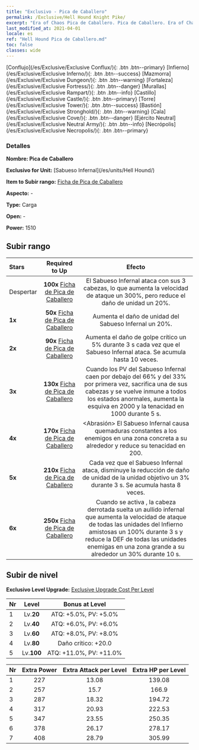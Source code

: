 ```yaml
---
title: "Exclusivo - Pica de Caballero"
permalink: /Exclusive/Hell Hound Knight Pike/
excerpt: "Era of Chaos Pica de Caballero. Pica de Caballero. Era of Chaos Exclusivo Pica de Caballero. Sabueso Infernal Exclusivo."
last_modified_at: 2021-04-01
locale: es
ref: "Hell Hound Pica de Caballero.md"
toc: false
classes: wide
---
```

 [Conflujo](/es/Exclusive/Exclusive Conflux/){: .btn .btn--primary} [Infierno](/es/Exclusive/Exclusive Inferno/){: .btn .btn--success} [Mazmorra](/es/Exclusive/Exclusive Dungeon/){: .btn .btn--warning} [Fortaleza](/es/Exclusive/Exclusive Fortress/){: .btn .btn--danger} [Murallas](/es/Exclusive/Exclusive Rampart/){: .btn .btn--info} [Castillo](/es/Exclusive/Exclusive Castle/){: .btn .btn--primary} [Torre](/es/Exclusive/Exclusive Tower/){: .btn .btn--success} [Bastión](/es/Exclusive/Exclusive Stronghold/){: .btn .btn--warning} [Cala](/es/Exclusive/Exclusive Cove/){: .btn .btn--danger} [Ejército Neutral](/es/Exclusive/Exclusive Neutral Army/){: .btn .btn--info} [Necrópolis](/es/Exclusive/Exclusive Necropolis/){: .btn .btn--primary} 

### Detalles
 **Nombre: Pica de Caballero** 

 **Exclusivo for Unit:** [Sabueso Infernal](/es/units/Hell Hound/) 

 **Item to Subir rango:** [Ficha de Pica de Caballero](/es/Items/con_916/)

 **Aspecto:** -

 **Type:** Carga

 **Open:** -

 **Power:** 1510

## Subir rango

  |     Stars    |  Required to Up | Efecto |
  |:-------------|:---------------:|:---------------:|
  |  Despertar  | **100x** [Ficha de Pica de Caballero](/es/Items/con_916/) | El Sabueso Infernal ataca con sus 3 cabezas, lo que aumenta la velocidad de ataque un 300%, pero reduce el daño de unidad un 20%. |
  | **1x** <i class="fas fa-star"/> | **50x** [Ficha de Pica de Caballero](/es/Items/con_916/) | Aumenta el daño de unidad del Sabueso Infernal un 20%. |
  | **2x** <i class="fas fa-star"/> | **90x** [Ficha de Pica de Caballero](/es/Items/con_916/) | Aumenta el daño de golpe crítico un 5% durante 3 s cada vez que el Sabueso Infernal ataca. Se acumula hasta 10 veces. |
  | **3x** <i class="fas fa-star"/> | **130x** [Ficha de Pica de Caballero](/es/Items/con_916/) | <Muerto Viviente> Cuando los PV del Sabueso Infernal caen por debajo del 66% y del 33% por primera vez, sacrifica una de sus cabezas y se vuelve inmune a todos los estados anormales, aumenta la esquiva en 2000 y la tenacidad en 1000 durante 5 s. |
  | **4x** <i class="fas fa-star"/> | **170x** [Ficha de Pica de Caballero](/es/Items/con_916/) | <Abrasión> El Sabueso Infernal causa quemaduras constantes a los enemigos en una zona concreta a su alrededor y reduce su tenacidad en 200. |
  | **5x** <i class="fas fa-star"/> | **210x** [Ficha de Pica de Caballero](/es/Items/con_916/) | Cada vez que el Sabueso Infernal ataca, disminuye la reducción de daño de unidad de la unidad objetivo un 3% durante 3 s. Se acumula hasta 8 veces. |
  | **6x** <i class="fas fa-star"/> | **250x** [Ficha de Pica de Caballero](/es/Items/con_916/) | Cuando se activa <Muerto Viviente>, la cabeza derrotada suelta un aullido infernal que aumenta la velocidad de ataque de todas las unidades del Infierno amistosas un 100% durante 3 s y reduce la DEF de todas las unidades enemigas en una zona grande a su alrededor un 30% durante 10 s. |


## Subir de nivel
 **Exclusivo Level Upgrade:** [Exclusive Upgrade Cost Per Level](/Exclusive/ExclusiveUpgradeCostPerLevel/)

  |  Nr  |   Level  | Bonus at Level |
  |:-----|:--------:|:--------------:|
  | 1 | Lv.**20** | ATQ: +5.0%, PV: +5.0% |
  | 2 | Lv.**40** | ATQ: +6.0%, PV: +6.0% |
  | 3 | Lv.**60** | ATQ: +8.0%, PV: +8.0% |
  | 4 | Lv.**80** | Daño crítico: +20.0 |
  | 5 | Lv.**100** | ATQ: +11.0%, PV: +11.0% |


  |  Nr  |  Extra Power | Extra Attack per Level | Extra HP per Level |
  |:-----|:--------:|:--------:|:--------:|
  | 1 | 227 | 13.08 | 139.08 |
  | 2 | 257 | 15.7 | 166.9 |
  | 3 | 287 | 18.32 | 194.72 |
  | 4 | 317 | 20.93 | 222.53 |
  | 5 | 347 | 23.55 | 250.35 |
  | 6 | 378 | 26.17 | 278.17 |
  | 7 | 408 | 28.79 | 305.99 |


